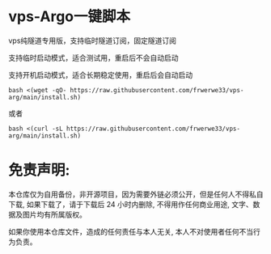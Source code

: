 # vps-Argo一键脚本

vps纯隧道专用版，支持临时隧道订阅，固定隧道订阅

支持临时启动模式，适合测试用，重启后不会自动启动

支持开机启动模式，适合长期稳定使用，重启后会自动启动


```
bash <(wget -qO- https://raw.githubusercontent.com/frwerwe33/vps-arg/main/install.sh)
```
或者
```
bash <(curl -sL https://raw.githubusercontent.com/frwerwe33/vps-arg/main/install.sh)
```


# 免责声明:

本仓库仅为自用备份，非开源项目，因为需要外链必须公开，但是任何人不得私自下载, 如果下载了，请于下载后 24 小时内删除, 不得用作任何商业用途, 文字、数据及图片均有所属版权。 

如果你使用本仓库文件，造成的任何责任与本人无关, 本人不对使用者任何不当行为负责。
